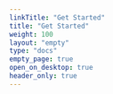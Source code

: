 ```yaml
---
linkTitle: "Get Started"
title: "Get Started"
weight: 100
layout: "empty"
type: "docs"
empty_page: true
open_on_desktop: true
header_only: true
---
```

